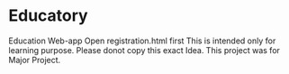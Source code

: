 # Educatory
Education Web-app
Open registration.html first
This is intended only for learning purpose. Please donot copy this exact Idea.
This project was for Major Project.
